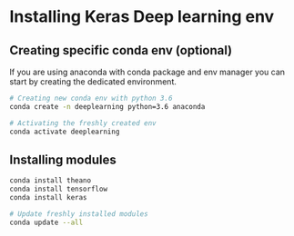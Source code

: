 # Installing Keras Deep learning env

## Creating specific conda env (optional)

If you are using anaconda with conda package and env manager you can start by creating the dedicated environment.

```bash
# Creating new conda env with python 3.6
conda create -n deeplearning python=3.6 anaconda

# Activating the freshly created env
conda activate deeplearning
```

## Installing modules

```bash
conda install theano
conda install tensorflow
conda install keras

# Update freshly installed modules
conda update --all
```





